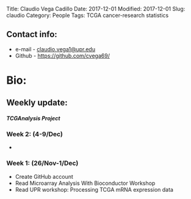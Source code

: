 Title: Claudio Vega Cadillo
Date: 2017-12-01
Modified: 2017-12-01
Slug: claudio
Category: People
Tags: TCGA cancer-research statistics

## Contact info:

 - e-mail - <claudio.vega1@upr.edu>
 - Github - <https://github.com/cvega69/>

# Bio:

## Weekly update:
#### _TCGAnalysis Project_

### Week 2: (4-9/Dec)

-

### Week 1: (26/Nov-1/Dec)

- Create GitHub account
- Read Microarray Analysis With Bioconductor Workshop
- Read UPR workshop: Processing TCGA mRNA expression data
